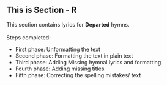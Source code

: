## This is Section - R<br>
This section contains lyrics for **Departed** hymns.<br><br>
Steps completed:<br>
- First phase: Unformatting the text<br>
- Second phase: Formatting the text in plain text<br>
- Third phase: Adding Missing hymnal lyrics and formatting<br>
- Fourth phase: Adding missing titles<br>
- Fifth phase: Correcting the spelling mistakes/ text<br><br>

